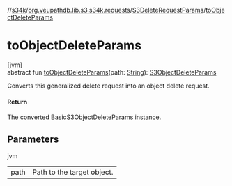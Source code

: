 //[s34k](../../../index.md)/[org.veupathdb.lib.s3.s34k.requests](../index.md)/[S3DeleteRequestParams](index.md)/[toObjectDeleteParams](to-object-delete-params.md)

# toObjectDeleteParams

[jvm]\
abstract fun [toObjectDeleteParams](to-object-delete-params.md)(path: [String](https://kotlinlang.org/api/latest/jvm/stdlib/kotlin/-string/index.html)): [S3ObjectDeleteParams](../../org.veupathdb.lib.s3.s34k.requests.object/-s3-object-delete-params/index.md)

Converts this generalized delete request into an object delete request.

#### Return

The converted BasicS3ObjectDeleteParams instance.

## Parameters

jvm

| | |
|---|---|
| path | Path to the target object. |
